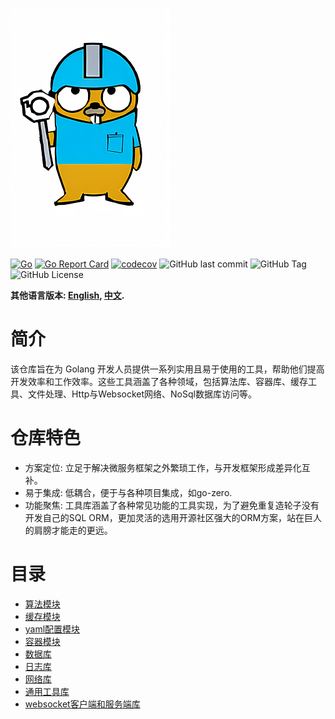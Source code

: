 ![gopher](gopher.png "goutils")


[![Go](https://github.com/liumingmin/goutils/actions/workflows/go.yml/badge.svg)](https://github.com/liumingmin/goutils/actions/workflows/go.yml)
[![Go Report Card](https://goreportcard.com/badge/github.com/liumingmin/goutils)](https://goreportcard.com/report/github.com/liumingmin/goutils)
[![codecov](https://codecov.io/gh/liumingmin/goutils/graph/badge.svg?token=BQRDOY3CDX)](https://codecov.io/gh/liumingmin/goutils)
![GitHub last commit](https://img.shields.io/github/last-commit/liumingmin/goutils)
![GitHub Tag](https://img.shields.io/github/v/tag/liumingmin/goutils)
![GitHub License](https://img.shields.io/github/license/liumingmin/goutils)

**其他语言版本: [English](README.md), [中文](README_zh.md).**

# 简介

该仓库旨在为 Golang 开发人员提供一系列实用且易于使用的工具，帮助他们提高开发效率和工作效率。这些工具涵盖了各种领域，包括算法库、容器库、缓存工具、文件处理、Http与Websocket网络、NoSql数据库访问等。

# 仓库特色
- 方案定位: 立足于解决微服务框架之外繁琐工作，与开发框架形成差异化互补。
- 易于集成: 低耦合，便于与各种项目集成，如go-zero. 
- 功能聚焦: 工具库涵盖了各种常见功能的工具实现，为了避免重复造轮子没有开发自己的SQL ORM，更加灵活的选用开源社区强大的ORM方案，站在巨人的肩膀才能走的更远。


# 目录
- [算法模块](algorithm/README_zh.md)
- [缓存模块](cache/README_zh.md)
- [yaml配置模块](conf/README_zh.md)
- [容器模块](container/README_zh.md)
- [数据库](db/README_zh.md)
- [日志库](log/README_zh.md)
- [网络库](net/README_zh.md)
- [通用工具库](utils/README_zh.md)
- [websocket客户端和服务端库](ws/README_zh.md)
